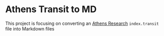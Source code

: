 # Athens Transit to MD

This project is focusing on converting an [Athens Research](https://github.com/athensresearch/athens) `index.transit` file into Markdown files
